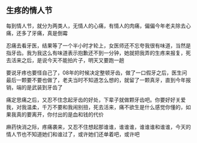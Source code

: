 ## 生疼的情人节 ##

每到情人节，就分为两类人，无情人的心痛，有情人的肉痛，偏偏今年老夫除去心痛，还多了牙痛，真是倒霉

忍痛去看牙医，结果等了一个半小时才轮上，女医师还不忘夸我很有味道，当然是指牙齿。我为我这么有味道表示抱歉还不到一分钟，她就把我弄的生疼来报复，死去活来之后，是说今天不能拍片子，明天又要跑一趟

要说牙疼也要怪自己了，08年的时候决定整顿牙齿，做了一口假牙之后，医生问最后一颗要不要也做了，老夫当时不知道怎么想的，就留了一颗真牙，直到今年报销，端的是武装到牙齿了

痛定思痛之后，又忍不住念起牙齿的好处，下辈子就做颗牙齿吧。你要好好关爱我，对我温柔，千万不要和我闹别扭，死去活来，痛不欲生是什么感觉你懂的，如果我真的要离开，你付出的是血和钱的代价

麻药快消之际，疼痛袭来，又忍不住想起那谁谁，谁谁谁，谁谁谁和谁谁，今天的情人节也不知道她们和谁过了，或许她们还单着吧，或许吧